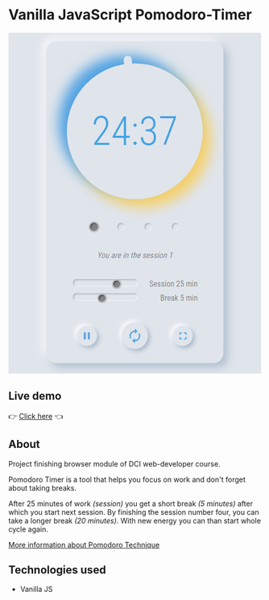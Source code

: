 # Vanilla JavaScript Pomodoro-Timer

![App](./Pomodoro-app.png)

## Live demo

👉 [Click here](https://olafro.github.io/Pomodoro-Timer/) 👈

## About

Project finishing browser module of DCI web-developer course.

Pomodoro Timer is a tool that helps you focus on work and don't forget about
taking breaks.

After 25 minutes of work <em>(session)</em> you get a short break <em>(5
minutes)</em> after which you start next session. By finishing the session
number four, you can take a longer break <em>(20 minutes)</em>. With new energy
you can than start whole cycle again.

[More information about Pomodoro Technique](https://en.wikipedia.org/wiki/Pomodoro_Technique)

## Technologies used

- Vanilla JS
